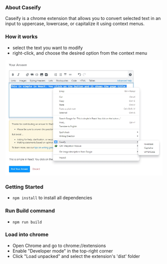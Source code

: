 ### About Caseify

Caseify is a chrome extension that allows you to convert selected text in an input to uppercase, lowercase, or capitalize it using context menus.

### How it works

- select the text you want to modify
- right-click, and choose the desired option from the context menu

![Caseify Image](https://raw.githubusercontent.com/babadinho/caseify/main/src/images/caseify.jpg)

### Getting Started

- `npm install` to install all dependencies

### Run Build command

- `npm run build`

### Load into chrome

- Open Chrome and go to chrome://extensions
- Enable "Developer mode" in the top-right corner
- Click "Load unpacked" and select the extension's 'dist' folder

